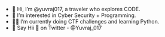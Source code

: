 - 👋 Hi, I’m @yuvraj017, a traveler who explores CODE.
- 👀 I’m interested in Cyber Security + Programming.
- 🐱‍👤 I’m currently doing CTF challenges and learning Python.
- 💌 Say Hii 👋 on Twitter - @Yuvraj_017
